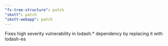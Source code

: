```yaml
---
"fs-tree-structure": patch
"skott": patch
"skott-webapp": patch
---
```


Fixes high severity vulnerability in lodash.\* dependency by replacing it with lodash-es

